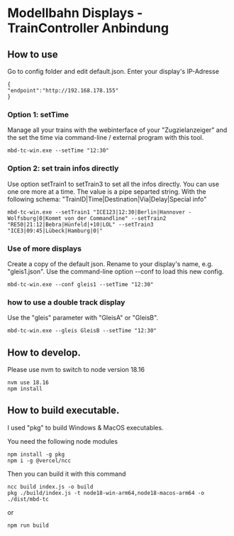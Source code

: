 # Modellbahn Displays - TrainController Anbindung
## How to use
Go to config folder and edit default.json.
Enter your display's IP-Adresse

    {
    "endpoint":"http://192.168.178.155"
    }
### Option 1: setTime
Manage all your trains with the webinterface of your "Zugzielanzeiger" and the set the time via command-line / external program with this tool. 
    
    mbd-tc-win.exe --setTime "12:30"
### Option 2: set train infos directly
Use option setTrain1 to setTrain3 to set all the infos directly. You can use one ore more at a time. The value is a pipe separted string. With the following schema: "TrainID|Time|Destination|Via|Delay|Special info"
 
    
    mbd-tc-win.exe --setTrain1 "ICE123|12:30|Berlin|Hannover - Wolfsburg|0|Kommt von der Commandline" --setTrain2 "RE50|21:12|Bebra|Hünfeld|+10|LOL" --setTrain3 "ICE3|09:45|Lübeck|Hamburg|0|"

### Use of more displays
Create a copy of the default json. Rename to your display's name, e.g. "gleis1.json". Use the command-line option --conf to load this new config.

    mbd-tc-win.exe --conf gleis1 --setTime "12:30"

### how to use a double track display
Use the "gleis" parameter with "GleisA" or "GleisB".

    mbd-tc-win.exe --gleis GleisB --setTime "12:30"

## How to develop.
Please use nvm to switch to node version 18.16
    
    nvm use 18.16
    npm install



## How to build executable.
I used "pkg" to build Windows & MacOS executables.

You need the following node modules
 
    npm install -g pkg
    npm i -g @vercel/ncc

Then you can build it with this command

    ncc build index.js -o build
    pkg ./build/index.js -t node18-win-arm64,node18-macos-arm64 -o ./dist/mbd-tc
or 
    
    npm run build